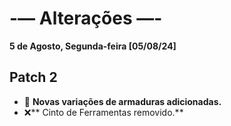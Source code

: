 # -— Alterações —-
  **5 de Agosto, Segunda-feira [05/08/24]**  

## Patch 2
- 🔷️ **Novas variações de armaduras adicionadas.**
- ❌️** Cinto de Ferramentas removido.**
